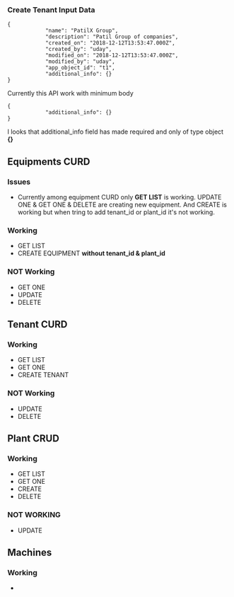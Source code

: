 ### Create Tenant Input Data
```
{
            "name": "PatilX Group",
            "description": "Patil Group of companies",
            "created_on": "2018-12-12T13:53:47.000Z",
            "created_by": "uday",
            "modified_on": "2018-12-12T13:53:47.000Z",
            "modified_by": "uday",
            "app_object_id": "t1",
            "additional_info": {}
}
```

Currently this API work with minimum body

```
{
            "additional_info": {}
}
```

I looks that additional_info field has made required and only of type object **{}**

## Equipments CURD

### Issues

* Currently among equipment CURD only **GET LIST** is working. UPDATE ONE & GET ONE & DELETE are creating new equipment. And CREATE is working but when tring to add tenant_id or plant_id it's not working.

### Working

* GET LIST
* CREATE EQUIPMENT **without tenant_id & plant_id**

### NOT Working

* GET ONE
* UPDATE
* DELETE

## Tenant CURD

### Working

* GET LIST
* GET ONE
* CREATE TENANT

### NOT Working

* UPDATE
* DELETE

## Plant CRUD

### Working

* GET LIST
* GET ONE
* CREATE
* DELETE

### NOT WORKING

* UPDATE

## Machines

### Working

* 

